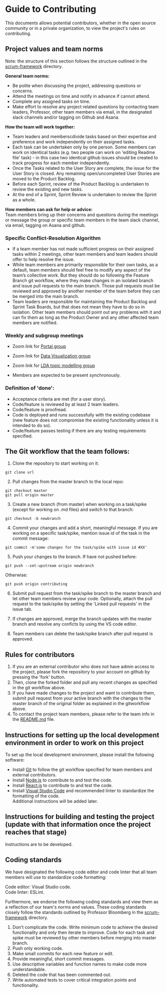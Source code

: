 # Guide to Contributing
This documents allows potential contributors, whether in the open source community or in a private organization, to view the project's rules on contributing. 

## Project values and team norms
Note: the structure of this section follows the structure outlined in the [scrum-framework](https://github.com/nyu-software-engineering/scrum-framework/blob/main/team-norms.md) directory. <br>

**General team norms:**
- Be polite when discussing the project, addressing questions or concerns. 
- Attend the meetings on time and notify in advance if cannot attend. 
- Complete any assigned tasks on time. 
- Make effort to resolve any project related questions by contacting team leaders, Professor, other team members via email, in the designated slack channels and/or tagging on Github and Asana. 

**How the team will work together:**<br>
- Team leaders and memberscdivide tasks based on their expertise and preference and work independently on their assigned tasks. 
- Each task can be undertaken only by one person. Some members can work on identical tasks (e.g. two people can work on 'editing Readme file' task) - in this case two identical github issues should be created to track progress for each member independently. 
- Once the Tasks related to the User Story are complete, the issue for the User Story is closed. Any remaining open/uncompleted User Stories are moved to the Product Backlog. 
- Before each Sprint, review of the Product Backlog is undertaken to review the existing and new tasks. 
- At the end of a Sprint, Sprint Review is undertaken to review the Sprint as a whole.  

**How members can ask for help or advice:**<br>
Team members bring up their concerns and questions during the meetings or message the group or specific team members in the team slack channel, via email, tagging on Asana and github. 


### Specific Conflict-Resolution Algorithm

- If a team member has not made sufficient progress on their assigned tasks within 2 meetings, other team members and team leaders should offer to help resolve the issue.
- While team members are primarily responsible for their own tasks, as a default, team members should feel free to modify any aspect of the team’s collective work.  But they should do so following the Feature Branch git workflow, where they make changes in an isolated branch and issue pull requests to the main branch.  Those pull requests must be reviewed and approved by another member of the team before they can be merged into the main branch.
- Team leaders are responsible for maintaining the Product Backlog and Sprint Task Boards, but that does not mean they have to do so in isolation.  Other team members should point out any problems with it and can fix them as long as the Product Owner and any other affected team members are notified.

### Weekly and subgroup meetings

- Zoom link for [Portal group](l) 
- Zoom link for [Data Visualization group](l) 
- Zoom link for [LDA topic modelling group](l) 

- Members are expected to be present synchronously. 


### Definition of 'done':

- Acceptance criteria are met (for a user story).<br>
- Code/feature is reviewed by at least 2 team leaders. <br>
- Code/feature is proofread. <br>
- Code is deployed and runs successfully with the existing codebase (new feature does not compromise the existing functionality unless it is intended to do so). <br>
- Code/feature passes testing if there are any testing requirements specified. <br>

## The Git workflow that the team follows: 
1. Clone the repository to start working on it: 
```
git clone url
```
2. Pull changes from the master branch to the local repo: 
```
git checkout master
git pull origin master
```
3. Create a new branch (from master) when working on a task/spike (except for working on .md files) and switch to that branch:
```
git checkout -b newbranch
```
4. Commit your changes and add a short, meaningful message. If you are working on a specific task/spike, mention issue id of the task in the commit message: 
```
git commit -m'some changes for the task/spike with issue id #XX'
```

5. Push your changes to the branch. If have not pushed before: 
```
git push --set-upstream origin newbranch
```
Otherwise: <br>
```
git push origin contributing
```

6. Submit pull request from the task/spike branch to the master branch and let other team members review your code. Optionally, attach the pull request to the task/spike by setting the 'Linked pull requests' in the issue tab. <br>

7. If changes are approved, merge the branch updates with the master branch and resolve any conficts by using the VS code editor. <br>

8. Team members can delete the task/spike branch after pull request is approved. <br>


## Rules for contributors
1. If you are an external contributor who does not have admin access to the project, please fork the repository to your account on github by pressing the 'fork' button. <br>
2. Then, clone the forked folder and pull any recent changes as specified in the git workflow above. 
3. If you have made changes to the project and want to contribute them, submit pull request from your active branch with the changes to the master branch of the original folder as explained in the gitworkflow above. 
4. To contact the project team members, please refer to the team info in the [README.md](./README.md) file. 


## Instructions for setting up the local development environment in order to work on this project

To set up the local development environment, please install the following software:   <br>
- Install [Git](https://git-scm.com/) to follow the git workflow specified for team members and external contributors. 
- Install [Node.js](https://nodejs.org/) to contribute to and test the code. 
- Install [React.js](https://reactjs.org/) to contribute to and test the code. 
- Install [Visual Studio Code](https://code.visualstudio.com/download) and recommended linter to standardize the formatting of the code. <br>
Additional instructions will be added later. <br>

## Instructions for building and testing the project (update with that information once the project reaches that stage)
Instructions are to be developed. 

## Coding standards

We have designated the following code editor and code linter that all team members will use to standardize code formatting:<br>

Code editor: Visual Studio code. <br>
Code linter: ESLint. <br>

Furthermore, we endorse the following coding standards and view them as a reflection of our team's norms and values. 
These coding standards closely follow the standards outlined by Professor Bloomberg in the <a href="https://github.com/nyu-software-engineering/scrum-framework/blob/main/team-norms.md" target="_blank">scrum-framework</a>  directory. <br>

1. Don't complicate the code. Write minimum code to achieve the desired functionality and only then iterate to improve. Code for each task and spike must be reviewed by other members before merging into master branch. 
2. Push only working code. 
3. Make small commits for each new feature or edit. 
4. Provide meaningful, short commit messages. 
5. Use descriptive variables and function names to make code more understandable. 
6. Deleted the code that has been commented out. 
7. Write automated tests to cover critical integration points and functionality.
